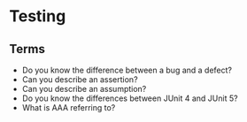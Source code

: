 # Testing

## Terms

- Do you know the difference between a bug and a defect?
- Can you describe an assertion?
- Can you describe an assumption?
- Do you know the differences between JUnit 4 and JUnit 5?
- What is AAA referring to?